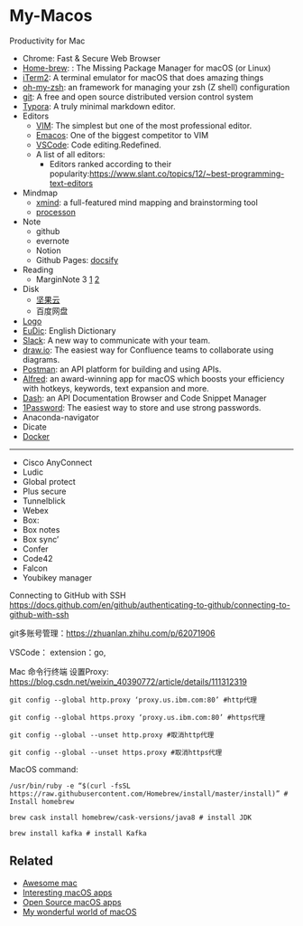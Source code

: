 # My-Macos

Productivity for Mac
* Chrome: Fast & Secure Web Browser
* [Home-brew](https://brew.sh/): : The Missing Package Manager for macOS (or Linux)
* [iTerm2](https://iterm2.com/index.html): A terminal emulator for macOS that does amazing things
* [oh-my-zsh](https://ohmyz.sh/): an framework for managing your zsh (Z shell) configuration
* [git](https://git-scm.com/): A free and open source distributed version control system
* [Typora](https://typora.io/): A truly minimal markdown editor.
* Editors
   * [VIM](https://www.vim.org/): The simplest but one of the most professional editor.
   * [Emacos](https://www.gnu.org/software/emacs/): One of the biggest competitor to VIM
   * [VSCode](https://github.com/Microsoft/vscode): Code editing.Redefined.
   * A list of all editors: 
      * Editors ranked according to their popularity:https://www.slant.co/topics/12/~best-programming-text-editors
* Mindmap
  * [xmind](https://www.xmind.net/):  a full-featured mind mapping and brainstorming tool
  * [processon](https://www.processon.com/diagrams)
* Note
  * github
  * evernote
  * Notion
  * Github Pages: [docsify](https://docsify.js.org/#/?id=docsify)
* Reading
  * MarginNote 3 [1](https://sspai.com/post/47317) [2](https://sspai.com/post/54005)
* Disk
  * [坚果云](https://www.jianguoyun.com/d/home#/)
  * 百度网盘
* [Logo](https://logomakr.com)
* [EuDic](https://www.eudic.net/v4/en/app/eudic): English Dictionary
* [Slack](https://slack.com/): A new way to communicate with your team.
* [draw.io](https://drawio-app.com/): The easiest way for Confluence teams to collaborate using diagrams.
* [Postman](https://www.postman.com/): an API platform for building and using APIs.
* [Alfred](https://www.alfredapp.com/): an award-winning app for macOS which boosts your efficiency with hotkeys, keywords, text expansion and more. 
* [Dash](https://kapeli.com/dash): an API Documentation Browser and Code Snippet Manager
* [1Password](https://1password.com/): The easiest way to store and use strong passwords.
* Anaconda-navigator
* Dicate
* [Docker](https://www.docker.com/)
-----------------
* Cisco AnyConnect
* Ludic
* Global protect
* Plus secure
* Tunnelblick
* Webex
* Box: 
* Box notes
* Box sync’
* Confer
* Code42
* Falcon
* Youbikey manager








Connecting to GitHub with SSH https://docs.github.com/en/github/authenticating-to-github/connecting-to-github-with-ssh

git多账号管理：https://zhuanlan.zhihu.com/p/62071906



VSCode：
extension：go,

Mac 命令行终端 设置Proxy: https://blog.csdn.net/weixin_40390772/article/details/111312319

```
git config --global http.proxy ‘proxy.us.ibm.com:80’ #http代理

git config --global https.proxy ‘proxy.us.ibm.com:80’ #https代理

git config --global --unset http.proxy #取消http代理

git config --global --unset https.proxy #取消https代理

```





MacOS command:
```
/usr/bin/ruby -e “$(curl -fsSL https://raw.githubusercontent.com/Homebrew/install/master/install)” # Install homebrew

brew cask install homebrew/cask-versions/java8 # install JDK

brew install kafka # install Kafka
```


## Related
* [Awesome mac](https://wangchujiang.com/awesome-mac/)
* [Interesting macOS apps](https://github.com/learn-anything/macos-apps)
* [Open Source macOS apps](https://github.com/serhii-londar/open-source-mac-os-apps)
* [My wonderful world of macOS](https://github.com/nikitavoloboev/my-mac-os)
